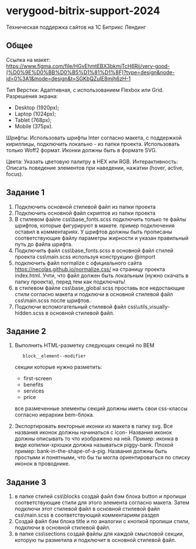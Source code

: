 # verygood-bitrix-support-2024
 Техническая поддержка сайтов  на 1C Битрикс Лендинг

## Общее

Ссылка на макет: https://www.figma.com/file/HGvEhmtEBX3bkmjTcH6Rjj/very-good-(%D0%9E%D0%BB%D0%B5%D1%81%D1%8F)?type=design&node-id=0%3A1&mode=design&t=SGKbQZuIE8mjh6zH-1

Тип Верстки: Адаптивная, с использованием Flexbox или Grid.
Разрешения экрана:

- Desktop (1920px);
- Laptop (1024px);
- Tablet (768px);
- Mobile (375px).

Шрифты: Использовать шрифты Inter согласно макета, с поддержкой кириллицы, подключить локально - из папки проекта. Использовать только Woff2 формат.
Иконки должны быть в формате SVG.

Цвета: Указать цветовую палитру в HEX или RGB.
Интерактивность: Описать поведение элементов при наведении, нажатии (hover, active, focus).

## Задание 1

1. Подключить основной стилевой файл из папки проекта
2. Подключить основной файл скриптов из папки проекта
3. В стилевом файле css\base\_fonts.scss подключить только те файлы шрифтов, которые фигурируют в макете. пример подключения оставил в комментариях. У шрифтов должны быть прописаны соответствующие файлу параметры жирности и указан правильный путь до файла шрифта.
4. Подключить файл css\base\_fonts.scss в основной файл стилей проекта css\main.scss используя конструкцию @import
5. подключить файл normalize с официального сайта https://necolas.github.io/normalize.css/ на страницу проекта index.html. Учти, что файл должен быть локальным (нужно скачать в папку проекта), перед тем как подключать!
6. в стилевом файле css\base\_global.scss проставь все недостающие стили согласно макета и подключи в основной стилевой файл css\main.scss после шрифтов.
7. Подключи вспомогательный стилевой файл css\utils\_visually-hidden.scss в основной стилевой файл.

## Задание 2

1. Выполнить HTML-разметку следующих секций по BEM

          block__element--modifier

    секции которые нужно разметить:

    - first-screen
    - benefits
    - services
    - price

   все размеченные элементы секций должны иметь свои  css-классы согласно иерархии bem-блока.

2. Экспортировать векторные иконки из макета в папку svg. Все названия иконок должны начинаться с icon- Названия иконок должны описывать то что изображено на ней. Пример: иконка в виде копилки-хрюшки должна называться piggy-bank. Плохой пример: bank-in-the-shape-of-a-pig. Названия должны быть простыми и понятными, что бы ты могла ориентироваться по списку иконок в проводнике.

## Задание 3

1. в папке стилей css\blocks создай файл бэм блока button и пропиши соответствующие стили для этого элемента согласно макета. Затем подключи этот стилевой файл в основной стилевой файл css\main.scss в соответствующий комментариям раздел
2. Создай файл бэм блока title и по аналогии с кнопкой пропиши стили, подключи в основной стилевой файл.
3. в папке css\sections создай файлы для каждой смысловой секции, которую ты разметила и подключит в основной стилевой файл.
